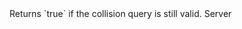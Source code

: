 <function name="IsValid" parent="IPhysicsCollisionSet" type="classfunc">
	<description>
		Returns `true` if the collision query is still valid.
		<added version="0.7"></added>
	</description>
	<realm>Server</realm>
	<args>
	</args>
	<rets>
		<ret name="" type="boolean"></ret>
	</rets>
</function>